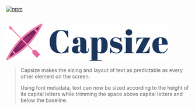[![npm](https://img.shields.io/npm/v/capsize.svg?style=for-the-badge)](https://www.npmjs.com/package/capsize)

<br/>

<img src="site/src/images/capsize-header.png" alt="Capsize" title="Capsize" width="443px" />
<br/>

> Capsize makes the sizing and layout of text as predictable as every other element on the screen.
>
> Using font metadata, text can now be sized according to the height of its capital letters while trimming the space above capital letters and below the baseline.

<br/>
<br/>
